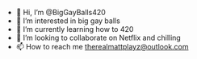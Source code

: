 - 👋 Hi, I’m @BigGayBalls420
- 👀 I’m interested in big gay balls
- 🌱 I’m currently learning how to 420
- 💞️ I’m looking to collaborate on Netflix and chilling
- 📫 How to reach me therealmattplayz@outlook.com

<!---
BigGayBalls420/BigGayBalls420 is a ✨ special ✨ repository because its `README.md` (this file) appears on your GitHub profile.
You can click the Preview link to take a look at your changes.
--->
